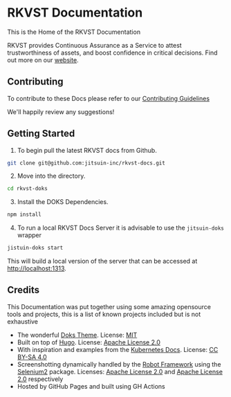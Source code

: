 # RKVST Documentation

This is the Home of the RKVST Documentation

RKVST provides Continuous Assurance as a Service to attest trustworthiness of assets, and boost confidence in critical decisions.  Find out more on our [website](https://rkvst.com).

## Contributing

To contribute to these Docs please refer to our [Contributing Guidelines]()

We'll happily review any suggestions!

## Getting Started

1. To begin pull the latest RKVST docs from Github.

```bash
git clone git@github.com:jitsuin-inc/rkvst-docs.git
```

2. Move into the directory.

```bash
cd rkvst-doks
```

3. Install the DOKS Dependencies.

```bash
npm install
```

4. To run a local RKVST Docs Server it is advisable to use the `jitsuin-doks` wrapper

```bash
jistuin-doks start
```

This will build a local version of the server that can be accessed at [http://localhost:1313](https://localhost:1313).


## Credits

This Documentation was put together using some amazing opensource tools and projects, this is a list of known projects included but is not exhaustive

* The wonderful [Doks Theme](https://github.com/h-enk/doks). License: [MIT](https://github.com/h-enk/doks/blob/master/LICENSE)
* Built on top of [Hugo](https://github.com/gohugoio/hugo). License: [Apache License 2.0](https://github.com/gohugoio/hugo/blob/master/LICENSE)
* With inspiration and examples from the [Kubernetes Docs](https://github.com/kubernetes/website). License: [CC BY-SA 4.0](https://github.com/kubernetes/website/blob/master/LICENSE)
* Screenshotting dynamically handled by the [Robot Framework](https://github.com/robotframework/robotframework) using the [Selenium2](https://github.com/SeleniumHQ/selenium) package. Licenses: [Apache License 2.0](https://github.com/robotframework/robotframework/blob/master/LICENSE.txt) and [Apache License 2.0](https://github.com/SeleniumHQ/selenium/blob/trunk/LICENSE) respectively
* Hosted by GitHub Pages and built using GH Actions
